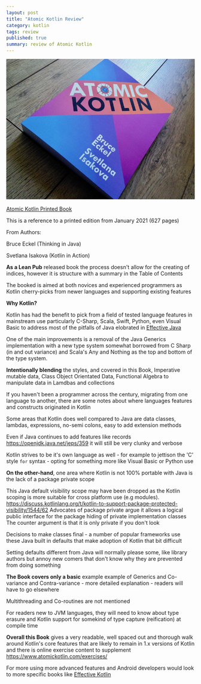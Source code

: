 ```yaml
---
layout: post
title: "Atomic Kotlin Review"
category: kotlin
tags: review
published: true
summary: review of Atomic Kotlin
---
```


![Atomic Kotlin](/public/atomic_kotlin.jpg)

[Atomic Kotlin Printed Book](https://www.atomickotlin.com/printbook/)

This is a reference to a printed edition from January 2021 (627 pages)

From Authors:

Bruce Eckel (Thinking in Java)

Svetlana Isakova (Kotlin in Action)

**As a Lean Pub** released book the process doesn't allow for the creating of indices, however it is structure with a summary in the Table of Contents

The booked is aimed at both novices and experienced programmers as Kotlin cherry-picks from newer languages and supporting existing features

**Why Kotlin?**

Kotlin has had the benefit to pick from a field of tested language features in mainstream use particularly C-Sharp, Scala, Swift, Python, even Visual Basic to address most of the pitfalls of Java elobrated in [Effective Java](https://www.oreilly.com/library/view/effective-java/9780134686097/)

One of the main improvements is a removal of the Java Generics implementation with a new type system somewhat borrowed from C Sharp (in and out variance) and Scala's Any and Nothing as the top and bottom of the type system.

**Intentionally blending** the styles, and covered in this Book, Imperative mutable data, Class Object Orientated Data, Functional Algebra to manipulate data in Lamdbas and collections

If you haven't been a programmer across the century, migrating from one language to another, there are some notes about where languages features and constructs originated in Kotlin 

Some areas that Kotlin does well compared to Java are data classes, lambdas, expressions, no-semi colons, easy to add extension methods

Even if Java continues to add features like records https://openjdk.java.net/jeps/359 it will still be very clunky and verbose

Kotlin strives to be it's own language as well - for example to jettison the 'C' style `for` syntax - opting for something more like Visual Basic or Python use 

**On the other-hand**, one area where Kotlin is not 100% portable with Java is the lack of a package private scope

This Java default visibility scope may have been dropped as the Kotlin scoping is more suitable for cross platform use (e.g modules).
https://discuss.kotlinlang.org/t/kotlin-to-support-package-protected-visibility/1544/62
Advocates of package private argue it allows a logical public interface for the package hiding of private implementation classes
The counter argument is that it is only private if you don't look

Decisions to make classes final - a number of popular frameworks use these Java built in defaults that make adoption of Kotlin that bit difficult

Setting defaults different from Java will normally please some, like library authors but annoy new comers that don't know why they are prevented from doing something

**The Book covers only a basic** example example of Generics and Co-variance and Contra-variance - more detailed explanation - readers will have to go elsewhere

Multithreading and Co-routines are not mentioned
 
For readers new to JVM languages, they will need to know about type erasure and Kotlin support for somekind of type capture (reification) at compile time

**Overall this Book** gives a very readable, well spaced out and thorough walk around Kotlin's core features that are likely to remain in 1.x versions of Kotlin and there is online exercise content to supplement https://www.atomickotlin.com/exercises/

For more using more advanced features and Android developers would look to more specific books like [Effective Kotlin](https://griffio.github.io/kotlin/2020/01/10/Effective-Kotlin-Review/)
